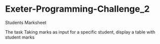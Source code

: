 # Exeter-Programming-Challenge_2
Students Marksheet

The task
Taking marks as input for a specific student, display a table with student marks
